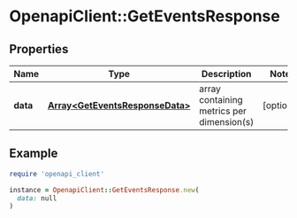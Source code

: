 # OpenapiClient::GetEventsResponse

## Properties

| Name | Type | Description | Notes |
| ---- | ---- | ----------- | ----- |
| **data** | [**Array&lt;GetEventsResponseData&gt;**](GetEventsResponseData.md) | array containing metrics per dimension(s) | [optional] |

## Example

```ruby
require 'openapi_client'

instance = OpenapiClient::GetEventsResponse.new(
  data: null
)
```

